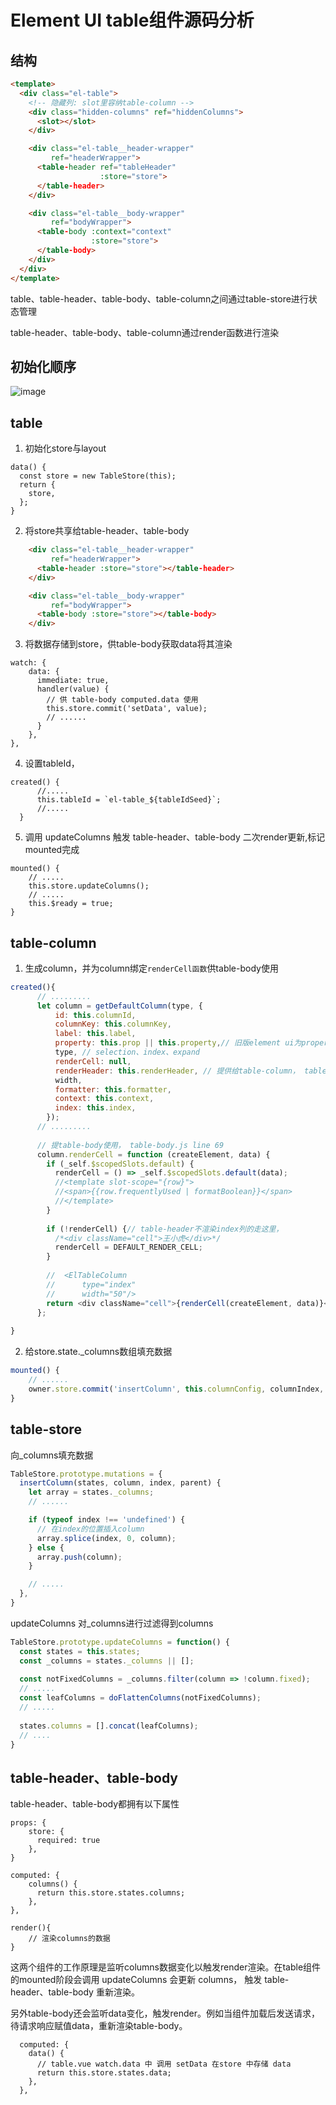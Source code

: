 # Element UI table组件源码分析
## 结构
````html
<template>
  <div class="el-table">
    <!-- 隐藏列: slot里容纳table-column -->
    <div class="hidden-columns" ref="hiddenColumns">
      <slot></slot>
    </div>

    <div class="el-table__header-wrapper"
         ref="headerWrapper">
      <table-header ref="tableHeader"
                    :store="store">
      </table-header>
    </div>

    <div class="el-table__body-wrapper"
         ref="bodyWrapper">
      <table-body :context="context"
                  :store="store">                  
      </table-body>
    </div>
  </div>
</template>
````

table、table-header、table-body、table-column之间通过table-store进行状态管理

table-header、table-body、table-column通过render函数进行渲染

## 初始化顺序
![image](https://ws3.sinaimg.cn/large/006tNc79gy1ftjm8s7o5uj30k307kmxz.jpg)

## table
1. 初始化store与layout

````
data() {
  const store = new TableStore(this);
  return {
    store,
  };
}
````

2. 将store共享给table-header、table-body

````html
    <div class="el-table__header-wrapper"
         ref="headerWrapper">
      <table-header :store="store"></table-header>
    </div>

    <div class="el-table__body-wrapper"
         ref="bodyWrapper">
      <table-body :store="store"></table-body>
    </div>
```` 

3. 将数据存储到store，供table-body获取data将其渲染

````
watch: {
    data: {
      immediate: true,
      handler(value) {
        // 供 table-body computed.data 使用 
        this.store.commit('setData', value);
        // ......
      }
    },
},
````

4. 设置tableId，

````
created() {
      //.....
      this.tableId = `el-table_${tableIdSeed}`;
      //.....
  }
````

5. 调用 updateColumns 触发 table-header、table-body 二次render更新,标记mounted完成

````
mounted() {
    // .....
    this.store.updateColumns();
    // .....
    this.$ready = true;
}     
````

## table-column
1. 生成column，并为column绑定`renderCell函数`供table-body使用

````js
created(){
      // .........
      let column = getDefaultColumn(type, {
          id: this.columnId,
          columnKey: this.columnKey,
          label: this.label,
          property: this.prop || this.property,// 旧版element ui为property，现在的版本是prop
          type, // selection、index、expand
          renderCell: null,
          renderHeader: this.renderHeader, // 提供给table-column， table-column.js line 112
          width,
          formatter: this.formatter,
          context: this.context,
          index: this.index,
        });
      // .........
      
      // 提table-body使用， table-body.js line 69
      column.renderCell = function (createElement, data) {
        if (_self.$scopedSlots.default) {
          renderCell = () => _self.$scopedSlots.default(data);
          //<template slot-scope="{row}">
          //<span>{{row.frequentlyUsed | formatBoolean}}</span>
          //</template>
        }
  
        if (!renderCell) {// table-header不渲染index列的走这里，
          /*<div className="cell">王小虎</div>*/
          renderCell = DEFAULT_RENDER_CELL;
        }
  
        //  <ElTableColumn
        //      type="index"
        //      width="50"/>
        return <div className="cell">{renderCell(createElement, data)}</div>;
      };
  
}
````

2. 给store.state._columns数组填充数据

  ````js
  mounted() {
      // ...... 
      owner.store.commit('insertColumn', this.columnConfig, columnIndex, this.isSubColumn ? parent.columnConfig : null);
  }
  ````

## table-store
向_columns填充数据

````js
TableStore.prototype.mutations = {
  insertColumn(states, column, index, parent) {
    let array = states._columns;
    // ......

    if (typeof index !== 'undefined') {
      // 在index的位置插入column
      array.splice(index, 0, column);
    } else {
      array.push(column);
    }

    // .....
  },
}
````

updateColumns 对_columns进行过滤得到columns

`````js
TableStore.prototype.updateColumns = function() {
  const states = this.states;
  const _columns = states._columns || [];
  
  const notFixedColumns = _columns.filter(column => !column.fixed);
  // .....
  const leafColumns = doFlattenColumns(notFixedColumns);
  // .....
  
  states.columns = [].concat(leafColumns);
  // ....
}
`````

## table-header、table-body
table-header、table-body都拥有以下属性

````
props: {
    store: {
      required: true
    },
}
   
computed: {
    columns() {
      return this.store.states.columns;
    },
},

render(){
    // 渲染columns的数据
}
````

这两个组件的工作原理是监听columns数据变化以触发render渲染。在table组件的mounted阶段会调用 updateColumns 会更新 columns，
触发 table-header、table-body 重新渲染。
 
另外table-body还会监听data变化，触发render。例如当组件加载后发送请求，待请求响应赋值data，重新渲染table-body。
````
  computed: {
    data() {
      // table.vue watch.data 中 调用 setData 在store 中存储 data
      return this.store.states.data;
    },
  },
````
